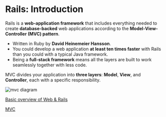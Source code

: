 # Rails: Introduction

Rails is a **web-application framework** that includes everything needed to create **database-backed** web applications according to the **Model-View-Controller (MVC) pattern**.

- Written in Ruby by **David Heinemeier Hansson**.
- You could develop a web application **at least ten times faster** with Rails than you could with a typical Java framework.
- Being a **full-stack framework** means all the layers are built to work seamlessly together with less code.

MVC divides your application into **three layers**: **Model**, **View**, and **Controller**, each with a specific responsibility.

![mvc diagram](https://upload.wikimedia.org/wikipedia/commons/thumb/a/a0/MVC-Process.svg/800px-MVC-Process.svg.png)

[Basic overview of Web & Rails](https://www.theodinproject.com/lessons/ruby-on-rails-a-railsy-web-refresher)

[MVC](https://betterexplained.com/articles/intermediate-rails-understanding-models-views-and-controllers/)

